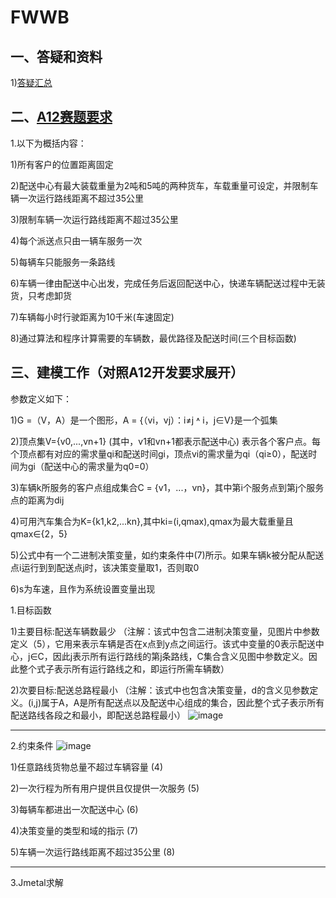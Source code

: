 # FWWB

## 一、答疑和资料

1)[答疑汇总](http://note.youdao.com/noteshare?id=d0ac87df151de147f2125cd773b8c3c4&sub=8AE1083ACA0B4127A42CC91729C98DA5)

## 二、[A12赛题要求](http://www.fwwb.org.cn/topic/show/2fcdcc6a-2d7a-41ee-ba40-acf5d3b68378)
1.以下为概括内容：

1)所有客户的位置距离固定

2)配送中心有最大装载重量为2吨和5吨的两种货车，车载重量可设定，并限制车辆一次运行路线距离不超过35公里

3)限制车辆一次运行路线距离不超过35公里

4)每个派送点只由一辆车服务一次

5)每辆车只能服务一条路线

6)车辆一律由配送中心出发，完成任务后返回配送中心，快递车辆配送过程中无装货，只考虑卸货

7)车辆每小时行驶距离为10千米(车速固定)

8)通过算法和程序计算需要的车辆数，最优路径及配送时间(三个目标函数)



## 三、建模工作（对照A12开发要求展开）

参数定义如下：

1)G =（V，A）是一个图形，A = {（vi，vj）：i≠j ˄ i，j∈V}是一个弧集

2)顶点集V={v0,...,vn+1} (其中，v1和vn+1都表示配送中心) 表示各个客户点。每个顶点都有对应的需求量qi和配送时间gi，顶点vi的需求量为qi（qi≥0），配送时间为gi（配送中心的需求量为q0=0）

3)车辆k所服务的客户点组成集合C = {v1，...，vn}，其中第i个服务点到第j个服务点的距离为dij

4)可用汽车集合为K={k1,k2,...kn},其中ki=(i,qmax),qmax为最大载重量且qmax∈{2，5}

5)公式中有一个二进制决策变量，如约束条件中(7)所示。如果车辆k被分配从配送点i运行到到配送点j时，该决策变量取1，否则取0

6)s为车速，且作为系统设置变量出现


1.目标函数


1)主要目标:配送车辆数最少
（注解：该式中包含二进制决策变量，见图片中参数定义（5），它用来表示车辆是否在x点到y点之间运行。该式中变量的0表示配送中心，j∈C，因此j表示所有运行路线的第j条路线，C集合含义见图中参数定义。因此整个式子表示所有运行路线之和，即运行所需车辆数）


2)次要目标:配送总路程最小
（注解：该式中也包含决策变量，d的含义见参数定义。(i,j)属于A，A是所有配送点以及配送中心组成的集合，因此整个式子表示所有配送路线各段之和最小，即配送总路程最小）
![image](https://images.gitee.com/uploads/images/2020/0202/115958_519a4538_5189209.jpeg)

***
2.约束条件
![image](https://images.gitee.com/uploads/images/2020/0202/120021_8c0d2dbb_5189209.jpeg)

1)任意路线货物总量不超过车辆容量                     (4)

2)一次行程为所有用户提供且仅提供一次服务             (5)

3)每辆车都进出一次配送中心                           (6)

4)决策变量的类型和域的指示                           (7)

5)车辆一次运行路线距离不超过35公里                   (8)

  

***
3.Jmetal求解


